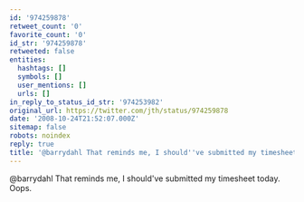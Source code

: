 ```yaml
---
id: '974259878'
retweet_count: '0'
favorite_count: '0'
id_str: '974259878'
retweeted: false
entities:
  hashtags: []
  symbols: []
  user_mentions: []
  urls: []
in_reply_to_status_id_str: '974253982'
original_url: https://twitter.com/jth/status/974259878
date: '2008-10-24T21:52:07.000Z'
sitemap: false
robots: noindex
reply: true
title: '@barrydahl That reminds me, I should''ve submitted my timesheet today. Oops.'
---
```


@barrydahl That reminds me, I should've submitted my timesheet today. Oops.